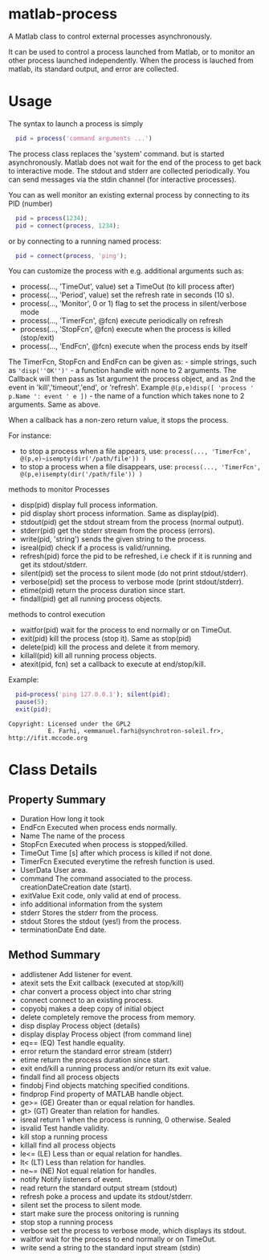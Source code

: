 # matlab-process
A Matlab class to control external processes asynchronously. 

It can be used to control a process launched from Matlab, or to monitor an other process launched independently. When the process is lauched from matlab, its standard output, and error are collected.
 
Usage
=====
 
  The syntax to launch a process is simply
  
  ```matlab
    pid = process('command arguments ...')
  ```
  
  The process class replaces the 'system' command. but is started asynchronously.
  Matlab does not wait for the end of the process to get back to interactive mode.
  The stdout and stderr are collected periodically. You can send messages 
  via the stdin channel (for interactive processes).
 
  You can as well monitor an existing external process by connecting to its PID (number)
  ```matlab
    pid = process(1234);
    pid = connect(process, 1234);
  ```
  
  or by connecting to a running named process:
  ```matlab
    pid = connect(process, 'ping');
  ```
  
  You can customize the process with e.g. additional arguments such as:
  - process(..., 'TimeOut', value)  set a TimeOut (to kill process after)
  - process(..., 'Period', value)   set the refresh rate in seconds (10 s).
  - process(..., 'Monitor', 0 or 1) flag to set the process in silent/verbose mode
  - process(..., 'TimerFcn', @fcn)  execute periodically on refresh
  - process(..., 'StopFcn', @fcn)   execute when the process is killed (stop/exit)
  - process(..., 'EndFcn', @fcn)    execute when the process ends by itself
 
  The TimerFcn, StopFcn and EndFcn can be given as:
    - simple strings, such as ```'disp(''OK'')'```
    - a function handle with none to 2 arguments. The Callback will then 
      pass as 1st argument the process object, and as 2nd the event
        in 'kill','timeout','end', or 'refresh'. 
      Example ```@(p,e)disp([ 'process ' p.Name ': event ' e ])```
    - the name of a function which takes none to 2 arguments. Same as above.
    
  When a callback has a non-zero return value, it stops the process.
 
  For instance:
  - to stop a process when a file appears, use:
      ```process(..., 'TimerFcn', @(p,e)~isempty(dir('/path/file')) )```
  - to stop a process when a file disappears, use:
      ```process(..., 'TimerFcn', @(p,e)isempty(dir('/path/file')) )```
 
  methods to monitor Processes
  - disp(pid)     display full process information.
  - pid           display short process information. Same as display(pid).
  - stdout(pid)   get the stdout stream from the process (normal output).
  - stderr(pid)   get the stderr stream from the process (errors).
  - write(pid, 'string') sends the given string to the process.
  - isreal(pid)   check if a process is valid/running.
  - refresh(pid)  force the pid to be refreshed, i.e check if it is running
                  and get its stdout/stderr.
  - silent(pid)   set the process to silent mode (do not print stdout/stderr).
  - verbose(pid)  set the process to verbose mode (print stdout/stderr).
  - etime(pid)    return the process duration since start.
  - findall(pid)  get all running process objects.
 
  methods to control execution
  - waitfor(pid)  wait for the process to end normally or on TimeOut.
  - exit(pid)     kill the process (stop it). Same as stop(pid)
  - delete(pid)   kill the process and delete it from memory.
  - killall(pid)  kill all running process objects.
  - atexit(pid, fcn) set a callback to execute at end/stop/kill.
 
  Example:
  ```matlab
    pid=process('ping 127.0.0.1'); silent(pid);
    pause(5);
    exit(pid);
  ```
  
    Copyright: Licensed under the GPL2
               E. Farhi, <emmanuel.farhi@synchrotron-soleil.fr>, http://ifit.mccode.org


Class Details
=============

Property Summary 
----------------
- Duration        How long it took 
- EndFcn          Executed when process ends normally. 
- Name            The name of the process 
- StopFcn         Executed when process is stopped/killed. 
- TimeOut         Time [s] after which process is killed if not done. 
- TimerFcn        Executed everytime the refresh function is used. 
- UserData        User area. 
- command         The command associated to the process. creationDateCreation date (start). 
- exitValue       Exit code, only valid at end of process. 
- info            additional information from the system 
- stderr          Stores the stderr from the process. 
- stdout          Stores the stdout (yes!) from the process. 
- terminationDate End date. 

Method Summary 
--------------
-  addlistener Add listener for event.   
-  atexit      sets the Exit callback (executed at stop/kill)   
-  char        convert a process object into char string   
-  connect     connect to an existing process.   
-  copyobj     makes a deep copy of initial object   
-  delete      completely remove the process from memory.    
-  disp        display Process object (details)   
-  display     display Process object (from command line)   
-  eq== (EQ)   Test handle equality.   
-  error       return the standard error stream (stderr)   
-  etime       return the process duration since start.   
-  exit        end/kill a running process and/or return its exit value.   
-  findall     find all process objects   
-  findobj     Find objects matching specified conditions.   
-  findprop    Find property of MATLAB handle object.   
-  ge>= (GE)   Greater than or equal relation for handles.   
-  gt> (GT)    Greater than relation for handles.   
-  isreal      return 1 when the process is running, 0 otherwise. Sealed   
-  isvalid     Test handle validity.   
-  kill        stop a running process   
-  killall     find all process objects   
-  le<= (LE)   Less than or equal relation for handles.   
-  lt< (LT)    Less than relation for handles.   
-  ne~= (NE)   Not equal relation for handles.   
-  notify      Notify listeners of event.   
-  read        return the standard output stream (stdout)   
-  refresh     poke a process and update its stdout/stderr.   
-  silent      set the process to silent mode.   
-  start       make sure the process onitoring is running   
-  stop        stop a running process   
-  verbose     set the process to verbose mode, which displays its stdout.   
-  waitfor     wait for the process to end normally or on TimeOut.   
-  write       send a string to the standard input stream (stdin) 

